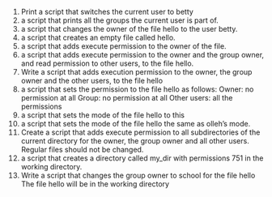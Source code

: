 1. Print a script that switches the current user to betty
2. a script that prints all the groups the current user is part of.
3. a script that changes the owner of the file hello to the user betty.
4. a script that creates an empty file called hello.
5. a script that adds execute permission to the owner of the file.
6.  a script that adds execute permission to the owner and the group owner, and read permission to other users, to the file hello.
7. Write a script that adds execution permission to the owner, the group owner and the other users, to the file hello
8. a script that sets the permission to the file hello as follows:
Owner: no permission at all
Group: no permission at all
Other users: all the permissions
9. a script that sets the mode of the file hello to this
10.  a script that sets the mode of the file hello the same as olleh’s mode.
11. Create a script that adds execute permission to all subdirectories of the current directory for the owner, the group owner and all other users. Regular files should not be changed.
12. a script that creates a directory called my_dir with permissions 751 in the working directory.
13. Write a script that changes the group owner to school for the file hello
	The file hello will be in the working directory

